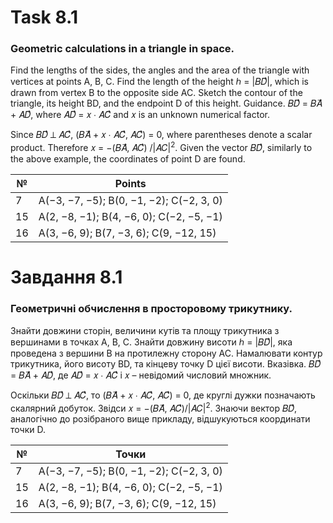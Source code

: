 # Task 8.1

### Geometric calculations in a triangle in space.

Find the lengths of the sides, the angles and the area of the triangle with vertices at points A, B, C. Find the length
of the height ℎ = |𝐵𝐷⃗|, which is drawn from vertex B to the opposite side AC. Sketch the contour of the triangle, its
height BD, and the endpoint D of this height.
Guidance. 𝐵𝐷⃗ = 𝐵𝐴⃗ + 𝐴𝐷⃗, where 𝐴𝐷⃗ = 𝑥 ∙ 𝐴𝐶⃗ and 𝑥 is an unknown numerical factor.

Since 𝐵𝐷⃗ ⊥ 𝐴𝐶⃗, (𝐵𝐴⃗ + 𝑥 ∙ 𝐴𝐶⃗, 𝐴𝐶⃗) = 0, where parentheses denote a scalar product. Therefore 𝑥 = −(𝐵𝐴⃗, 𝐴𝐶⃗)
/|𝐴𝐶|<sup>2</sup>. Given the vector 𝐵𝐷⃗, similarly to the above example, the coordinates of point D are found.

| №  | Points                                   |
|----|------------------------------------------|
| 7  | A(−3, −7, −5); B(0, −1, −2); C(−2, 3, 0) |
| 15 | A(2, −8, −1); B(4, −6, 0); C(−2, −5, −1) |
| 16 | A(3, −6, 9); B(7, −3, 6); C(9, −12, 15)  |

# Завдання 8.1

### Геометричні обчислення в просторовому трикутнику.

Знайти довжини сторін, величини кутів та площу трикутника з
вершинами в точках A, B, C. Знайти довжину висоти ℎ = |𝐵𝐷⃗|, яка проведена з
вершини B на протилежну сторону AC. Намалювати контур трикутника, його
висоту BD, та кінцеву точку D цієї висоти.
Вказівка. 𝐵𝐷⃗ = 𝐵𝐴⃗ + 𝐴𝐷⃗, де 𝐴𝐷⃗ = 𝑥 ∙ 𝐴𝐶⃗ і 𝑥 – невідомий числовий множник.

Оскільки 𝐵𝐷⃗ ⊥ 𝐴𝐶⃗, то (𝐵𝐴⃗ + 𝑥 ∙ 𝐴𝐶⃗, 𝐴𝐶⃗) = 0, де круглі дужки позначають
скалярний добуток. Звідси 𝑥 = −(𝐵𝐴⃗, 𝐴𝐶⃗)/|𝐴𝐶|<sup>2</sup>. Знаючи вектор 𝐵𝐷⃗, аналогічно
до розібраного вище прикладу, відшукуються координати точки D.

| №  | Точки                                    |
|----|------------------------------------------|
| 7  | A(−3, −7, −5); B(0, −1, −2); C(−2, 3, 0) |
| 15 | A(2, −8, −1); B(4, −6, 0); C(−2, −5, −1) |
| 16 | A(3, −6, 9); B(7, −3, 6); C(9, −12, 15)  |
